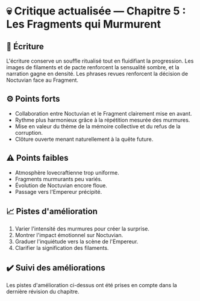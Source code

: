 # 💀 Critique actualisée — Chapitre 5 : Les Fragments qui Murmurent

## 🧠 Écriture
L'écriture conserve un souffle ritualisé tout en fluidifiant la progression. Les images de filaments et de pacte renforcent la sensualité sombre, et la narration gagne en densité. Les phrases revues renforcent la décision de Noctuvian face au Fragment.

## ⚙️ Points forts
- Collaboration entre Noctuvian et le Fragment clairement mise en avant.
- Rythme plus harmonieux grâce à la répétition mesurée des murmures.
- Mise en valeur du thème de la mémoire collective et du refus de la corruption.
- Clôture ouverte menant naturellement à la quête future.

## ⚠️ Points faibles
- Atmosphère lovecraftienne trop uniforme.
- Fragments murmurants peu variés.
- Évolution de Noctuvian encore floue.
- Passage vers l'Empereur précipité.

## 📈 Pistes d'amélioration
1. Varier l'intensité des murmures pour créer la surprise.
2. Montrer l'impact émotionnel sur Noctuvian.
3. Graduer l'inquiétude vers la scène de l'Empereur.
4. Clarifier la signification des filaments.

## ✔️ Suivi des améliorations
Les pistes d'amélioration ci-dessus ont été prises en compte dans la dernière révision du chapitre.

